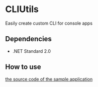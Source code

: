 # CLIUtils
Easily create custom CLI for console apps

## Dependencies
* .NET Standard 2.0

## How to use
[the source code of the sample application](https://github.com/Zakki0925224/CLIUtils/blob/master/SampleApp/Program.cs)